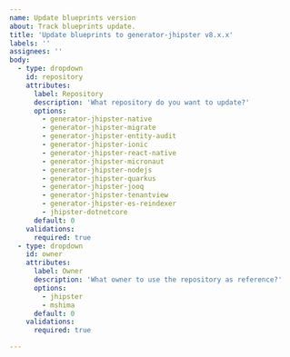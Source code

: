 ```yaml
---
name: Update blueprints version
about: Track blueprints update.
title: 'Update blueprints to generator-jhipster v8.x.x'
labels: ''
assignees: ''
body:
  - type: dropdown
    id: repository
    attributes:
      label: Repository
      description: 'What repository do you want to update?'
      options:
        - generator-jhipster-native
        - generator-jhipster-migrate
        - generator-jhipster-entity-audit
        - generator-jhipster-ionic
        - generator-jhipster-react-native
        - generator-jhipster-micronaut
        - generator-jhipster-nodejs
        - generator-jhipster-quarkus
        - generator-jhipster-jooq
        - generator-jhipster-tenantview
        - generator-jhipster-es-reindexer
        - jhipster-dotnetcore
      default: 0
    validations:
      required: true
  - type: dropdown
    id: owner
    attributes:
      label: Owner
      description: 'What owner to use the repository as reference?'
      options:
        - jhipster
        - mshima
      default: 0
    validations:
      required: true

---
```



